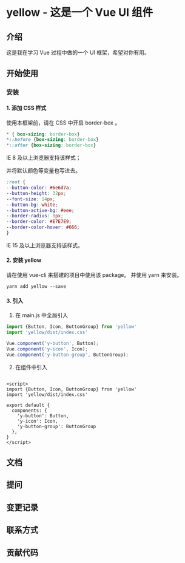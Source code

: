 # yellow - 这是一个 Vue UI 组件

## 介绍

这是我在学习 Vue 过程中做的一个 UI 框架，希望对你有用。

## 开始使用

### 安装
#### 1. 添加 CSS 样式
使用本框架前，请在 CSS 中开启 border-box 。

```CSS
* { box-sizing: border-box}
*::before {box-sizing: border-box}
*::after {box-sizing: border-box}
```
IE 8 及以上浏览器支持该样式；

并将默认颜色等变量也写进去。
```CSS
:root {
--button-color: #6e6d7a;
--button-height: 32px;
--font-size: 14px;
--button-bg: white;
--button-active-bg: #eee;
--border-radius: 8px;
--border-color: #E7E7E9;
--border-color-hover: #666;
}
```
 IE 15 及以上浏览器支持该样式。

#### 2. 安装 yellow

请在使用 vue-cli 来搭建的项目中使用该 package。 并使用 yarn 来安装。

```shell
yarn add yellow --save
```

#### 3. 引入

1. 在 main.js 中全局引入

```javascript
import {Button, Icon, ButtonGroup} from 'yellow'
import 'yellow/dist/index.css'

Vue.component('y-button', Button);
Vue.component('y-icon', Icon);
Vue.component('y-button-group', ButtonGroup);
```

2. 在组件中引入

```vue

<script>
import {Button, Icon, ButtonGroup} from 'yellow'
import 'yellow/dist/index.css'

export default {
  components: {
    'y-button': Button,
    'y-icon': Icon,
    'y-button-group': ButtonGroup
  },
}
</script>
```

## 文档

## 提问

## 变更记录

## 联系方式

## 贡献代码
